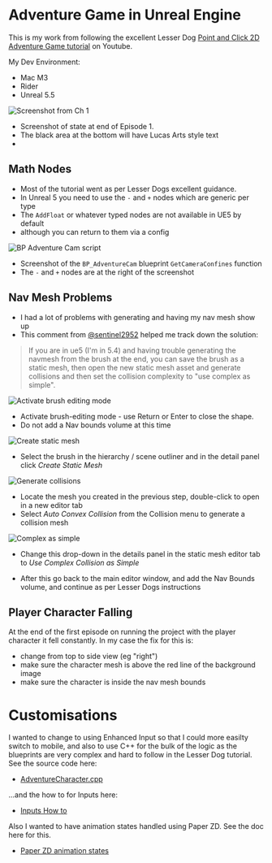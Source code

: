 # Adventure Game in Unreal Engine

This is my work from following the excellent Lesser Dog [Point and Click 2D Adventure Game tutorial](https://www.youtube.com/watch?v=sEy3c5JcLys&t=7s) on Youtube.

My Dev Environment:

* Mac M3
* Rider
* Unreal 5.5

![Screenshot from Ch 1](Docs/images/Ep1-screenshot.png)

* Screenshot of state at end of Episode 1.
* The black area at the bottom will have Lucas Arts style text
* 
## Math Nodes

* Most of the tutorial went as per Lesser Dogs excellent guidance.
* In Unreal 5 you need to use the `-` and `+` nodes which are generic per type
* The `AddFloat` or whatever typed nodes are not available in UE5 by default
* although you can return to them via a config

![BP Adventure Cam script](Docs/images/bp-adventure-cam-blueprint-script.png)

* Screenshot of the `BP_AdventureCam` blueprint `GetCameraConfines` function
* The `-` and `+` nodes are at the right of the screenshot

## Nav Mesh Problems

* I had a lot of problems with generating and having my nav mesh show up
* This comment from [@sentinel2952](https://www.youtube.com/@sentinel2592) helped me track down the solution:

> If you are in ue5 (I'm in 5.4) and having trouble generating the navmesh from the brush at the end, 
> you can save the brush as a static mesh, then open the new static mesh asset and generate collisions 
> and then set the collision complexity to "use complex as simple".

![Activate brush editing mode](Docs/images/activate-brush-editing.png)

* Activate brush-editing mode - use Return or Enter to close the shape.
* Do not add a Nav bounds volume at this time

![Create static mesh](Docs/images/create-static-mesh.png)

* Select the brush in the hierarchy / scene outliner and in the detail panel click _Create Static Mesh_

![Generate collisions](Docs/images/generate-collision.png)

* Locate the mesh you created in the previous step, double-click to open in a new editor tab
* Select _Auto Convex Collision_ from the Collision menu to generate a collision mesh

![Complex as simple](Docs/images/complex-as-simple.png)

* Change this drop-down in the details panel in the static mesh editor tab to _Use Complex Collision as Simple_

* After this go back to the main editor window, and add the Nav Bounds volume, and continue as per Lesser Dogs instructions

## Player Character Falling

At the end of the first episode on running the project with the player character it fell constantly. In 
my case the fix for this is:

* change from top to side view (eg "right") 
* make sure the character mesh is above the red line of the background image
* make sure the character is inside the nav mesh bounds

# Customisations 

I wanted to change to using Enhanced Input so that I could more easilty switch to mobile, and also
to use C++ for the bulk of the logic as the blueprints are very complex and hard to follow in the Lesser Dog tutorial. See the source code here:

* [AdventureCharacter.cpp](Source/AdventureGame/AdventureCharacter.cpp)

...and the how to for Inputs here: 

* [Inputs How to](../Docs/HowTo.md#create-inputs)

Also I wanted to have animation states handled using Paper ZD.  See the doc here for this.

* [Paper ZD animation states](Docs/AnimationStateMachine.md)